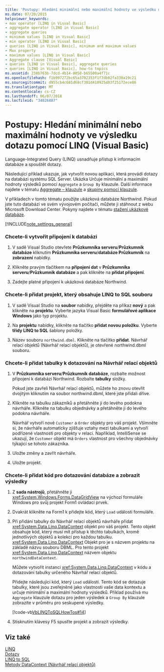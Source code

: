 ```yaml
---
title: 'Postupy: Hledání minimální nebo maximální hodnoty ve výsledku dotazu pomocí LINQ (Visual Basic)'
ms.date: 07/20/2015
helpviewer_keywords:
- max operator [LINQ in Visual Basic]
- aggregate operator [LINQ in Visual Basic]
- aggregate queries
- minimum values [LINQ in Visual Basic]
- min operator [LINQ in Visual Basic]
- queries [LINQ in Visual Basic], minimum and maximum values
- Max property
- maximum values [LINQ in Visual Basic]
- Aggregate clause [Visual Basic]
- queries [LINQ in Visual Basic], aggregate queries
- queries [LINQ in Visual Basic], how-to topics
ms.assetid: 238b763b-7dcd-4b14-8050-b65500a4f71c
ms.openlocfilehash: f1b997272bc65a3702353f1f7db02fa330a19c21
ms.sourcegitcommit: d955cb4c681d68cf301d410925d83f25172ece86
ms.translationtype: MT
ms.contentlocale: cs-CZ
ms.lasthandoff: 06/07/2018
ms.locfileid: "34826887"
---
```

# <a name="how-to-find-the-minimum-or-maximum-value-in-a-query-result-by-using-linq-visual-basic"></a>Postupy: Hledání minimální nebo maximální hodnoty ve výsledku dotazu pomocí LINQ (Visual Basic)
Language-Integrated Query (LINQ) usnadňuje přístup k informacím databáze a spouštět dotazy.  
  
 Následující příklad ukazuje, jak vytvořit novou aplikaci, která provádí dotazy na databázi systému SQL Server. Ukázka Určuje minimální a maximální hodnoty výsledků pomocí `Aggregate` a `Group By` klauzule. Další informace najdete v tématu [Aggregate – klauzule](../../../../visual-basic/language-reference/queries/aggregate-clause.md) a [skupiny pomocí klauzule](../../../../visual-basic/language-reference/queries/group-by-clause.md).  
  
 V příkladech v tomto tématu použijte ukázková databáze Northwind. Pokud jste tuto databázi ve svém vývojovém počítači, můžete ji stáhnout z webu Microsoft Download Center. Pokyny najdete v tématu [stažení ukázkové databáze](../../../../framework/data/adonet/sql/linq/downloading-sample-databases.md).  
  
[!INCLUDE[note_settings_general](~/includes/note-settings-general-md.md)]  
  
### <a name="to-create-a-connection-to-a-database"></a>Chcete-li vytvořit připojení k databázi  
  
1.  V sadě Visual Studio otevřete **Průzkumníka serveru**/**Průzkumník databáze** kliknutím **Průzkumníka serveru**/**databáze Průzkumník** na **zobrazení** nabídky.  
  
2.  Klikněte pravým tlačítkem na **připojení dat** v **Průzkumníka serveru**/**Průzkumník databáze** a pak klikněte na **přidat připojení**.  
  
3.  Zadejte platné připojení k ukázková databáze Northwind.  
  
### <a name="to-add-a-project-that-contains-a-linq-to-sql-file"></a>Chcete-li přidat projekt, který obsahuje LINQ to SQL souboru  
  
1.  V sadě Visual Studio na **soubor** nabídky, přejděte na příkaz **nový** a pak klikněte na **projektu**. Vyberte jazyka Visual Basic **formulářové aplikace Windows** jako typ projektu.  
  
2.  Na **projektu** nabídky, klikněte na tlačítko **přidat novou položku**. Vyberte **třídy LINQ to SQL** šablony položky.  
  
3.  Název souboru `northwind.dbml`. Klikněte na tlačítko **přidat**. Návrhář relací objektů (Návrhář relací objektů), je otevřené northwind.dbml souboru.  
  
### <a name="to-add-tables-to-query-to-the-or-designer"></a>Chcete-li přidat tabulky k dotazování na Návrhář relací objektů  
  
1.  V **Průzkumníka serveru**/**Průzkumník databáze**, rozbalte možnost připojení k databázi Northwind. Rozbalte **tabulky** složky.  
  
     Pokud jste zavřeli Návrhář relací objektů, můžete ho znovu otevřít dvojitým kliknutím na soubor northwind.dbml, které jste přidali dříve.  
  
2.  Klikněte na tabulku zákazníků a přetáhněte ji do levého podokna návrháře. Klikněte na tabulku objednávky a přetáhněte ji do levého podokna návrháře.  
  
     Návrhář vytvoří nové `Customer` a `Order` objekty pro váš projekt. Všimněte si, že návrháře automaticky zjišťuje vztahy mezi tabulkami a vytvoří podřízené vlastnosti pro objekty v relaci. Například, IntelliSense se ukazují, že `Customer` objekt má `Orders` vlastnost pro všechny objednávky týkající se tohoto zákazníka.  
  
3.  Uložte změny a zavřít návrháře.  
  
4.  Uložte projekt.  
  
### <a name="to-add-code-to-query-the-database-and-display-the-results"></a>Chcete-li přidat kód pro dotazování databáze a zobrazit výsledky  
  
1.  Z **sada nástrojů**, přetáhněte ji <xref:System.Windows.Forms.DataGridView> na výchozí formuláře Windows pro svůj projekt Form1 ovládací prvek.  
  
2.  Dvakrát klikněte na Form1 k přidejte kód, který `Load` události formuláře.  
  
3.  Při přidání tabulky do Návrhář relací objektů návrháře přidat <xref:System.Data.Linq.DataContext> objekt pro váš projekt. Tento objekt obsahuje kód, který musí mít přístup k těchto tabulkách, kromě jednotlivých objektů a kolekcí pro každou tabulku. <xref:System.Data.Linq.DataContext> Objekt pro je s názvem projektu na základě názvu souboru DBML. Pro tento projekt <xref:System.Data.Linq.DataContext> názvem objektu `northwindDataContext`.  
  
     Můžete vytvořit instanci <xref:System.Data.Linq.DataContext> v kódu a dotazování tabulky určeného Návrhář relací objektů.  
  
     Přidejte následující kód, který `Load` událostí. Tento kód se dotazuje tabulky, které jsou zveřejněné jako vlastnosti vaše data kontextu a určuje minimální a maximální hodnoty výsledků. Příklad používá mu `Aggregate` klauzule dotazu pro jeden výsledek a `Group By` klauzule zobrazíte v průměru pro seskupené výsledky.  
  
     [!code-vb[VbLINQToSQLHowTos#14](../../../../visual-basic/programming-guide/language-features/linq/codesnippet/VisualBasic/how-to-find-the-minimum-or-maximum-value-in-a-query-result_1.vb)]  
  
4.  Stisknutím klávesy F5 spusťte projekt a zobrazit výsledky.  
  
## <a name="see-also"></a>Viz také  
 [LINQ](../../../../visual-basic/programming-guide/language-features/linq/index.md)  
 [Dotazy](../../../../visual-basic/language-reference/queries/queries.md)  
 [LINQ to SQL](../../../../framework/data/adonet/sql/linq/index.md)  
 [Metody DataContext (Návrhář relací objektů)](/visualstudio/data-tools/datacontext-methods-o-r-designer)
